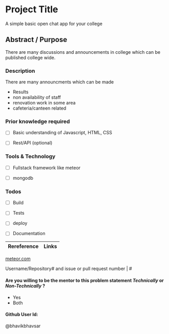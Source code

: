 # Project Title
A simple basic open chat app for your college

## Abstract / Purpose 
There are many discussions and announcements in college which can be published college wide.

### Description
There are many announcments which can be made 
 - Results
 - non availability of staff
 - renovation work in some area
 - cafeteria/canteen related

### Prior knowledge required
- [ ] Basic understanding of Javascript, HTML, CSS
- [ ] Rest/API (optional)


### Tools & Technology
- [ ] Fullstack framework like meteor
- [ ] mongodb 


### Todos
- [ ] Build
- [ ] Tests
- [ ] deploy
- [ ] Documentation


Rereference | Links
------ | ------

[meteor.com](www.meteor.com)

Username/Repository# and issue or pull request number | # 


#### Are you willing to be the mentor to this problem statement *Technically* or *Non-Technically* ?
- Yes 
- Both


#### Github User Id:
@bhavikbhavsar
